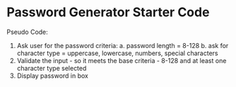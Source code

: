 # Password Generator Starter Code

Pseudo Code:

1. Ask user for the password criteria:
    a. password length = 8-128 
    b. ask for character type = uppercase, lowercase, numbers, special characters
2. Validate the input - so it meets the base criteria - 8-128 and at least one character type selected 
3. Display password in box